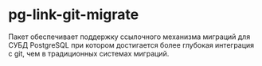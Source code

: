 # pg-link-git-migrate

Пакет обеспечивает поддержку ссылочного механизма миграций для СУБД PostgreSQL при котором достигается более глубокая интеграция с git, чем в традиционных системах миграций.

